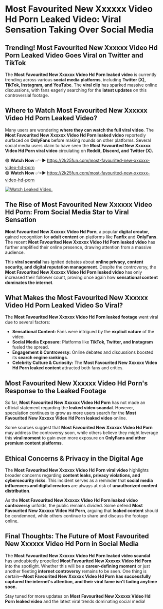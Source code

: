 # Most Favourited New Xxxxxx Video Hd Porn Leaked Video: Viral Sensation Taking Over Social Media

## **Trending! Most Favourited New Xxxxxx Video Hd Porn Leaked Video Goes Viral on Twitter and TikTok**
The **Most Favourited New Xxxxxx Video Hd Porn leaked video** is currently trending across various **social media platforms**, including **Twitter (X), TikTok, Instagram, and YouTube**. The **viral clip** has sparked massive online discussions, with fans eagerly searching for the **latest updates** on this controversial footage.

## **Where to Watch Most Favourited New Xxxxxx Video Hd Porn Leaked Video?**
Many users are wondering **where they can watch the full viral video**. The **Most Favourited New Xxxxxx Video Hd Porn leaked video** reportedly surfaced on **OnlyFans** before making rounds on other platforms. Several social media users claim to have seen the **Most Favourited New Xxxxxx Video Hd Porn viral video** circulating on **Reddit, Discord, and Twitter (X).**

🟢 **Watch Now** ✅=► https://2k25fun.com/most-favourited-new-xxxxxx-video-hd-porn  
🟢 **Watch Now** ✅=► https://2k25fun.com/most-favourited-new-xxxxxx-video-hd-porn  

[![Watch Leaked Video.](https://miro.medium.com/v2/resize:fit:828/format:webp/1*cilzJN44JGOrTw9NJCrNHA.gif "Watch Leaked Video")](https://2k25fun.com/most-favourited-new-xxxxxx-video-hd-porn)

## **The Rise of Most Favourited New Xxxxxx Video Hd Porn: From Social Media Star to Viral Sensation**
**Most Favourited New Xxxxxx Video Hd Porn**, a popular **digital creator**, gained recognition for **adult content** on platforms like **Fanfix** and **OnlyFans**. The recent **Most Favourited New Xxxxxx Video Hd Porn leaked video** has further amplified their online presence, drawing attention from a massive audience.

This **viral scandal** has ignited debates about **online privacy, content security, and digital reputation management**. Despite the controversy, the **Most Favourited New Xxxxxx Video Hd Porn leaked video** has only increased their follower count, proving once again how **sensational content dominates the internet**.

## **What Makes the Most Favourited New Xxxxxx Video Hd Porn Leaked Video So Viral?**
The **Most Favourited New Xxxxxx Video Hd Porn leaked footage** went viral due to several factors:
- **Sensational Content:** Fans were intrigued by the **explicit nature** of the video.
- **Social Media Exposure:** Platforms like **TikTok, Twitter, and Instagram** fueled the spread.
- **Engagement & Controversy:** Online debates and discussions boosted its **search engine rankings**.
- **Celebrity Culture & Curiosity:** The **Most Favourited New Xxxxxx Video Hd Porn leaked content** attracted both fans and critics.

## **Most Favourited New Xxxxxx Video Hd Porn's Response to the Leaked Footage**
So far, **Most Favourited New Xxxxxx Video Hd Porn** has not made an official statement regarding the **leaked video scandal**. However, speculation continues to grow as more users search for the **Most Favourited New Xxxxxx Video Hd Porn leaked video** online.

Some sources suggest that **Most Favourited New Xxxxxx Video Hd Porn** may address the controversy soon, while others believe they might leverage this **viral moment** to gain even more exposure on **OnlyFans and other premium content platforms**.

## **Ethical Concerns & Privacy in the Digital Age**
The **Most Favourited New Xxxxxx Video Hd Porn viral video** highlights broader concerns regarding **content leaks, privacy violations, and cybersecurity risks**. This incident serves as a reminder that **social media influencers and digital creators** are always at risk of **unauthorized content distribution**.

As the **Most Favourited New Xxxxxx Video Hd Porn leaked video controversy** unfolds, the public remains divided. Some defend **Most Favourited New Xxxxxx Video Hd Porn**, arguing that **leaked content** should be condemned, while others continue to share and discuss the footage online.

## **Final Thoughts: The Future of Most Favourited New Xxxxxx Video Hd Porn in Social Media**
The **Most Favourited New Xxxxxx Video Hd Porn leaked video scandal** has undoubtedly propelled **Most Favourited New Xxxxxx Video Hd Porn** into the spotlight. Whether this will be a **career-defining moment** or just another fleeting **internet controversy** remains to be seen. One thing is certain—**Most Favourited New Xxxxxx Video Hd Porn has successfully captured the internet's attention, and their viral fame isn't fading anytime soon.**

Stay tuned for more updates on **Most Favourited New Xxxxxx Video Hd Porn leaked video** and the latest viral trends dominating social media!